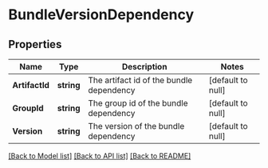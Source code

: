 # BundleVersionDependency

## Properties
Name | Type | Description | Notes
------------ | ------------- | ------------- | -------------
**ArtifactId** | **string** | The artifact id of the bundle dependency | [default to null]
**GroupId** | **string** | The group id of the bundle dependency | [default to null]
**Version** | **string** | The version of the bundle dependency | [default to null]

[[Back to Model list]](../README.md#documentation-for-models) [[Back to API list]](../README.md#documentation-for-api-endpoints) [[Back to README]](../README.md)

